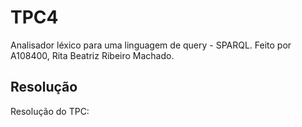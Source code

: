# TPC4
Analisador léxico para uma linguagem de query - SPARQL.
Feito por A108400, Rita Beatriz Ribeiro Machado.


## Resolução
Resolução do TPC: []()